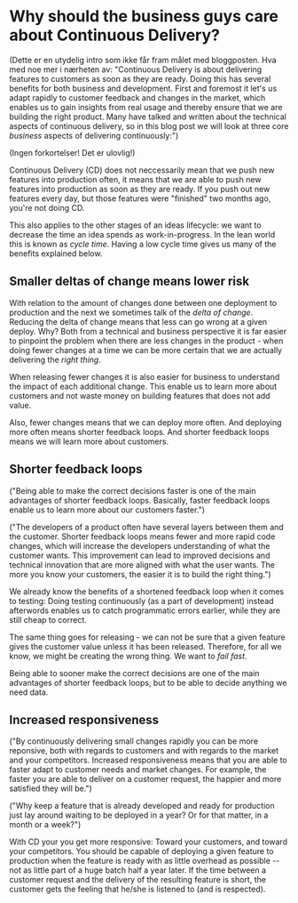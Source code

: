Why should the business guys care about Continuous Delivery?
============================================================

(Dette er en utydelig intro som ikke får fram målet med bloggposten. Hva
med noe mer i nærheten av: "Continuous Delivery is about delivering
features to customers as soon as they are ready. Doing this has several
benefits for both business and development. First and foremost it let's
us adapt rapidly to customer feedback and changes in the market, which
enables us to gain insights from real usage and thereby ensure that we
are building the right product. Many have talked and written about the
technical aspects of continuous delivery, so in this blog post we will
look at three core _business_ aspects of delivering continuously:")

(Ingen forkortelser! Det er ulovlig!)

Continuous Delivery (CD) does not neccessarily mean that we push new features
into production often, it means that we are able to push new features
into production as soon as they are ready. If you push out new features
every day, but those features were "finished" two months ago, you're not
doing CD.

This also applies to the other stages of an ideas lifecycle: we want to
decrease the time an idea spends as work-in-progress. In the lean world 
this is known as _cycle time_. Having a low cycle time gives us many of the
benefits explained below.

Smaller deltas of change means lower risk
-----------------------------------------

With relation to the amount of changes done between one deployment to
production and the next we sometimes talk of the _delta of change_.
Reducing the delta of change means that less can go wrong at a given
deploy. Why? Both from a technical and business perspective it is far
easier to pinpoint the problem when there are less changes in the product -
when doing fewer changes at a time we can be more certain that we are
actually delivering the _right thing_.

When releasing fewer changes it is also easier for business to
understand the impact of each additional change. This enable us to learn
more about customers and not waste money on building features that
does not add value.

Also, fewer changes means that we can deploy more often. And deploying
more often means shorter feedback loops. And shorter feedback loops
means we will learn more about customers.

Shorter feedback loops
----------------------

("Being able to make the correct decisions faster is one of the main
advantages of shorter feedback loops. Basically, faster feedback loops
enable us to learn more about our customers faster.")

("The developers of a product often have several layers between them and
the customer. Shorter feedback loops means fewer and more rapid code
changes, which will increase the developers understanding of what the
customer wants. This improvement can lead to improved decisions and
technical innovation that are more aligned with what the user wants.
The more you know your customers, the easier it is to build the right
thing.")

We already know the benefits of a shortened feedback loop when it comes
to testing: Doing testing continuously (as a part of development) instead
afterwords enables us to catch programmatic errors earlier, while they
are still cheap to correct.

The same thing goes for releasing - we can not be sure that a given
feature gives the customer value unless it has been released. Therefore,
for all we know, we might be creating the wrong thing. We want to _fail
fast_.

Being able to sooner make the correct decisions are one of the main
advantages of shorter feedback loops, but to be able to decide anything
we need data.

Increased responsiveness
------------------------

("By continuously delivering small changes rapidly you can be more
reponsive, both with regards to customers and with regards to the market
and your competitors. Increased responsiveness means that you are able
to faster adapt to customer needs and market changes. For example, the
faster you are able to deliver on a customer request, the happier and
more satisfied they will be.")

("Why keep a feature that is already developed and ready for production
just lay around waiting to be deployed in a year? Or for that matter, in
a month or a week?")

With CD your you get more responsive: Toward your customers, and
toward your competitors. You should be capable of deploying a given
feature to production when the feature is ready with as little overhead
as possible -- not as little part of a huge batch half a year later. If
the time between a customer request and the delivery of the resulting
feature is short, the customer gets the feeling that he/she is listened
to (and is respected).
